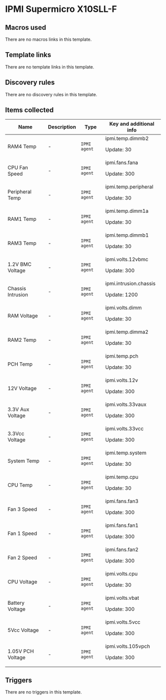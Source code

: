 # IPMI Supermicro X10SLL-F

## Macros used

There are no macros links in this template.

## Template links

There are no template links in this template.

## Discovery rules

There are no discovery rules in this template.

## Items collected

|Name|Description|Type|Key and additional info|
|----|-----------|----|----|
|RAM4 Temp|<p>-</p>|`IPMI agent`|ipmi.temp.dimmb2<p>Update: 30</p>|
|CPU Fan Speed|<p>-</p>|`IPMI agent`|ipmi.fans.fana<p>Update: 300</p>|
|Peripheral Temp|<p>-</p>|`IPMI agent`|ipmi.temp.peripheral<p>Update: 30</p>|
|RAM1 Temp|<p>-</p>|`IPMI agent`|ipmi.temp.dimm1a<p>Update: 30</p>|
|RAM3 Temp|<p>-</p>|`IPMI agent`|ipmi.temp.dimmb1<p>Update: 30</p>|
|1.2V BMC Voltage|<p>-</p>|`IPMI agent`|ipmi.volts.12vbmc<p>Update: 300</p>|
|Chassis Intrusion|<p>-</p>|`IPMI agent`|ipmi.intrusion.chassis<p>Update: 1200</p>|
|RAM Voltage|<p>-</p>|`IPMI agent`|ipmi.volts.dimm<p>Update: 30</p>|
|RAM2 Temp|<p>-</p>|`IPMI agent`|ipmi.temp.dimma2<p>Update: 30</p>|
|PCH Temp|<p>-</p>|`IPMI agent`|ipmi.temp.pch<p>Update: 30</p>|
|12V Voltage|<p>-</p>|`IPMI agent`|ipmi.volts.12v<p>Update: 300</p>|
|3.3V Aux Voltage|<p>-</p>|`IPMI agent`|ipmi.volts.33vaux<p>Update: 300</p>|
|3.3Vcc Voltage|<p>-</p>|`IPMI agent`|ipmi.volts.33vcc<p>Update: 300</p>|
|System Temp|<p>-</p>|`IPMI agent`|ipmi.temp.system<p>Update: 30</p>|
|CPU Temp|<p>-</p>|`IPMI agent`|ipmi.temp.cpu<p>Update: 30</p>|
|Fan 3 Speed|<p>-</p>|`IPMI agent`|ipmi.fans.fan3<p>Update: 300</p>|
|Fan 1 Speed|<p>-</p>|`IPMI agent`|ipmi.fans.fan1<p>Update: 300</p>|
|Fan 2 Speed|<p>-</p>|`IPMI agent`|ipmi.fans.fan2<p>Update: 300</p>|
|CPU Voltage|<p>-</p>|`IPMI agent`|ipmi.volts.cpu<p>Update: 30</p>|
|Battery Voltage|<p>-</p>|`IPMI agent`|ipmi.volts.vbat<p>Update: 300</p>|
|5Vcc Voltage|<p>-</p>|`IPMI agent`|ipmi.volts.5vcc<p>Update: 300</p>|
|1.05V PCH Voltage|<p>-</p>|`IPMI agent`|ipmi.volts.105vpch<p>Update: 300</p>|


## Triggers

There are no triggers in this template.

